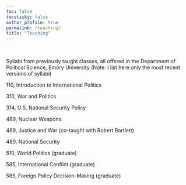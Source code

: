 ```yaml
---
toc: false
tocsticky: false
author_profile: true
permalink: /teaching/
title: "Teaching"
---
```


<br>

Syllabi from previously taught classes, all offered in the Department of Political Science, Emory University
(Note: I list here only the most recent versions of syllabi)

110, Introduction to International Politics

310, War and Politics

314, U.S. National Security Policy

489, Nuclear Weapons

489, Justice and War (co-taught with Robert Bartlett)

489, National Security

510, World Politics (graduate)

585, International Conflict (graduate)

585, Foreign Policy Decision-Making (graduate)

